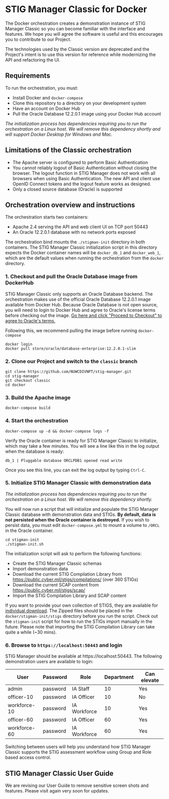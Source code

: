 # STIG Manager Classic for Docker

The Docker orchestration creates a demonstration instance of STIG Manager Classic so you can become familiar with the interface and features. We hope you will agree the software is useful and this encourages you to contribute to our Project.

The technologies used by the Classic version are deprecated and the Project's intent is to use this version for reference while modernizing the API and refactoring the UI. 


## Requirements
To run the orchestration, you must:
- Install Docker and `docker-compose`
- Clone this repository to a directory on your development system
- Have an account on Docker Hub
- Pull the Oracle Database 12.2.0.1 image using your Docker Hub account

*The initialization process has dependencies requiring you to run the orchestration on a Linux host. We will remove this dependency shortly and will support Docker Desktop for Windows and Mac.*

## Limitations of the Classic orchestration
- The Apache server is configured to perform Basic Authentication
- You cannot reliably logout of Basic Authentication without closing the browser. The logout function in STIG Manager does not work with all browsers when using Basic Authentication. The new API and client use OpenID Connect tokens and the logout feature works as designed.
- Only a closed source database (Oracle) is supported

## Orchestration overview and instructions

The orchestration starts two containers:

- Apache 2.4 serving the API and web client UI on TCP port 50443
- An Oracle 12.2.0.1 database with no network ports exposed

The orchestration bind mounts the `./stigman-init` directory in both containers. The STIG Manager Classic initialization script in this directory expects the Docker container names will be `docker_db_1` and `docker_web_1`, which are the default values when running the orchestration from the `docker` directory. 

### 1. Checkout and pull the Oracle Database image from DockerHub
STIG Manager Classic only supports an Oracle Database backend. The orchestration makes use of the official Oracle Database 12.2.0.1 image available from Docker Hub. Because Oracle Database is not open source, you will need to login to Docker Hub and agree to Oracle's license terms before checking out the image. [Go here and click "Proceed to Checkout" to agree to Oracle's terms.](https://hub.docker.com/_/oracle-database-enterprise-edition)

Following this, we recommend pulling the image before running `docker-compose`

    docker login
    docker pull store/oracle/database-enterprise:12.2.0.1-slim

### 2. Clone our Project and switch to the `classic` branch
    git clone https://github.com/NUWCDIVNPT/stig-manager.git
    cd stig-manager
    git checkout classic
    cd docker

### 3. Build the Apache image
    docker-compose build

### 4. Start the orchestration    

    docker-compose up -d && docker-compose logs -f

Verify the Oracle container is ready for STIG Manager Classic to initialize, which may take a few minutes. You will see a line like this in the log output when the database is ready:

    db_1 | Pluggable database ORCLPDB1 opened read write

Once you see this line, you can exit the log output by typing `Ctrl-C`.

### 5. Initialize STIG Manager Classic with demonstration data
*The initialization process has dependencies requiring you to run the orchestration on a Linux host. We will remove this dependency shortly.*

You will now run a script that will initialize and populate the STIG Manager Classic database with demonstration data and STIGs. **By default, data is not persisted when the Oracle container is destroyed.** If you wish to persist data, you must edit `docker-compose.yml` to mount a volume to `/ORCL` in the Oracle container.

    cd stigman-init
    ./stigman-init.sh

The initialization script will ask to perform the following functions:
- Create the STIG Manager Classic schemas
- Import demonstration data
- Download the current STIG Compilation Library from https://public.cyber.mil/stigs/compilations/ (over 360 STIGs)
- Download the current SCAP content from https://public.cyber.mil/stigs/scap/
- Import the STIG Compilation Library and SCAP content

If you want to provide your own collection of STIGS, they are available for [individual download](https://public.cyber.mil/stigs/downloads). The Zipped files should be placed in the `docker/stigman-init/stigs` directory before you run the script. Check out the `stigman-init` script for how to run the STIGs import manually in the future. Please note that importing the STIG Compilation Library can take quite a while (~30 mins).

### 6. Browse to `https://localhost:50443` and login

STIG Manager should be available at https://localhost:50443. The following demonstration users are available to login:

| User         | Password | Role         | Department | Can elevate |
|--------------|----------|--------------|------------|-------------|
| admin        | password | IA Staff     | 10         | Yes         |
| officer-10   | password | IA Officer   | 10         | No          |
| workforce-10 | password | IA Workforce | 10         | Yes         |
| officer-60   | password | IA Officer   | 60         | Yes         |
| workforce-60 | password | IA Workforce | 60         | Yes         |

Switching between users will help you understand how STIG Manager Classic supports the STIG assessment workflow using Group and Role based access control.

## STIG Manager Classic User Guide
We are revising our User Guide to remove sensitive screen shots and features. Please visit again very soon for updates.